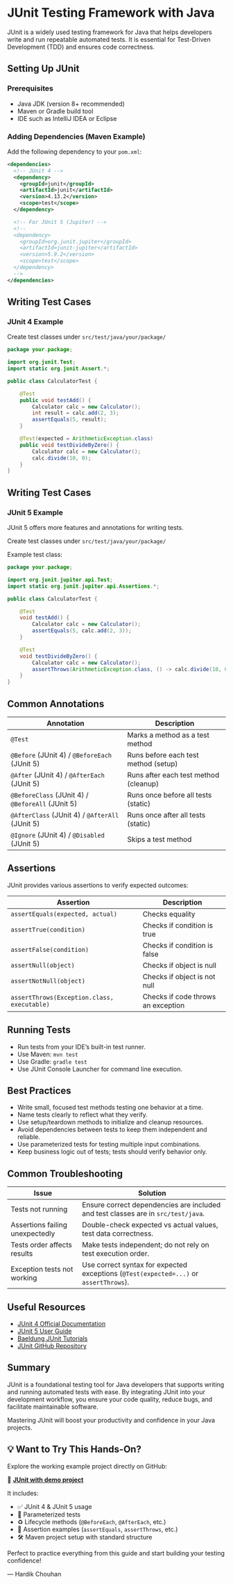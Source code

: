 # JUnit Testing Framework with Java

JUnit is a widely used testing framework for Java that helps developers write and run repeatable automated tests. It is essential for Test-Driven Development (TDD) and ensures code correctness.

## Setting Up JUnit

### Prerequisites

- Java JDK (version 8+ recommended)
- Maven or Gradle build tool
- IDE such as IntelliJ IDEA or Eclipse

### Adding Dependencies (Maven Example)

Add the following dependency to your `pom.xml`:

```xml
<dependencies>
  <!-- JUnit 4 -->
  <dependency>
    <groupId>junit</groupId>
    <artifactId>junit</artifactId>
    <version>4.13.2</version>
    <scope>test</scope>
  </dependency>

  <!-- For JUnit 5 (Jupiter) -->
  <!--
  <dependency>
    <groupId>org.junit.jupiter</groupId>
    <artifactId>junit-jupiter</artifactId>
    <version>5.9.2</version>
    <scope>test</scope>
  </dependency>
  -->
</dependencies>
```
## Writing Test Cases

### JUnit 4 Example

Create test classes under `src/test/java/your/package/`

```java
package your.package;

import org.junit.Test;
import static org.junit.Assert.*;

public class CalculatorTest {

    @Test
    public void testAdd() {
        Calculator calc = new Calculator();
        int result = calc.add(2, 3);
        assertEquals(5, result);
    }

    @Test(expected = ArithmeticException.class)
    public void testDivideByZero() {
        Calculator calc = new Calculator();
        calc.divide(10, 0);
    }
}
```
## Writing Test Cases

### JUnit 5 Example

JUnit 5 offers more features and annotations for writing tests.

Create test classes under `src/test/java/your/package/`

Example test class:

```java
package your.package;

import org.junit.jupiter.api.Test;
import static org.junit.jupiter.api.Assertions.*;

public class CalculatorTest {

    @Test
    void testAdd() {
        Calculator calc = new Calculator();
        assertEquals(5, calc.add(2, 3));
    }

    @Test
    void testDivideByZero() {
        Calculator calc = new Calculator();
        assertThrows(ArithmeticException.class, () -> calc.divide(10, 0));
    }
}
```
## Common Annotations

| Annotation                            | Description                                  |
|-------------------------------------|----------------------------------------------|
| `@Test`                             | Marks a method as a test method               |
| `@Before` (JUnit 4) / `@BeforeEach` (JUnit 5) | Runs before each test method (setup)         |
| `@After` (JUnit 4) / `@AfterEach` (JUnit 5)   | Runs after each test method (cleanup)        |
| `@BeforeClass` (JUnit 4) / `@BeforeAll` (JUnit 5) | Runs once before all tests (static)          |
| `@AfterClass` (JUnit 4) / `@AfterAll` (JUnit 5)   | Runs once after all tests (static)           |
| `@Ignore` (JUnit 4) / `@Disabled` (JUnit 5) | Skips a test method                           |

## Assertions

JUnit provides various assertions to verify expected outcomes:

| Assertion                                | Description                      |
|-----------------------------------------|----------------------------------|
| `assertEquals(expected, actual)`         | Checks equality                  |
| `assertTrue(condition)`                   | Checks if condition is true      |
| `assertFalse(condition)`                  | Checks if condition is false     |
| `assertNull(object)`                       | Checks if object is null         |
| `assertNotNull(object)`                    | Checks if object is not null     |
| `assertThrows(Exception.class, executable)` | Checks if code throws an exception |

## Running Tests

- Run tests from your IDE’s built-in test runner.
- Use Maven: `mvn test`
- Use Gradle: `gradle test`
- Use JUnit Console Launcher for command line execution.

## Best Practices

- Write small, focused test methods testing one behavior at a time.
- Name tests clearly to reflect what they verify.
- Use setup/teardown methods to initialize and cleanup resources.
- Avoid dependencies between tests to keep them independent and reliable.
- Use parameterized tests for testing multiple input combinations.
- Keep business logic out of tests; tests should verify behavior only.

## Common Troubleshooting

| Issue                    | Solution                                                       |
|--------------------------|----------------------------------------------------------------|
| Tests not running         | Ensure correct dependencies are included and test classes are in `src/test/java`. |
| Assertions failing unexpectedly | Double-check expected vs actual values, test data correctness. |
| Tests order affects results | Make tests independent; do not rely on test execution order.    |
| Exception tests not working | Use correct syntax for expected exceptions (`@Test(expected=...)` or `assertThrows`). |

## Useful Resources

- [JUnit 4 Official Documentation](https://junit.org/junit4/)
- [JUnit 5 User Guide](https://junit.org/junit5/docs/current/user-guide/)
- [Baeldung JUnit Tutorials](https://www.baeldung.com/category/junit/)
- [JUnit GitHub Repository](https://github.com/junit-team/junit5)

## Summary

JUnit is a foundational testing tool for Java developers that supports writing and running automated tests with ease. By integrating JUnit into your development workflow, you ensure your code quality, reduce bugs, and facilitate maintainable software.

Mastering JUnit will boost your productivity and confidence in your Java projects.

## 💡 Want to Try This Hands-On?

Explore the working example project directly on GitHub:

🔗 [**JUnit with demo project**](https://github.com/MasterHardik/Java-Learning/tree/main/Software%20Testing/JUnit%20with%20demo%20project)

It includes:

- ✅ JUnit 4 & JUnit 5 usage  
- 🔁 Parameterized tests  
- ♻️ Lifecycle methods (`@BeforeEach`, `@AfterEach`, etc.)  
- 🧪 Assertion examples (`assertEquals`, `assertThrows`, etc.)  
- 🛠 Maven project setup with standard structure

Perfect to practice everything from this guide and start building your testing confidence!

— Hardik Chouhan
